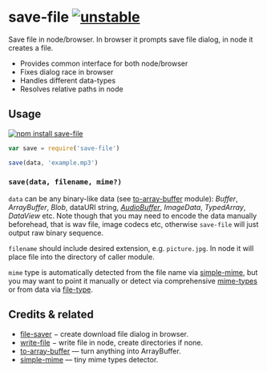 # save-file [![unstable](http://badges.github.io/stability-badges/dist/unstable.svg)](http://github.com/badges/stability-badges)

Save file in node/browser. In browser it prompts save file dialog, in node it creates a file.

* Provides common interface for both node/browser
* Fixes dialog race in browser
* Handles different data-types
* Resolves relative paths in node

## Usage

[![npm install save-file](https://nodei.co/npm/save-file.png?mini=true)](https://npmjs.org/package/save-file/)

```js
var save = require('save-file')

save(data, 'example.mp3')
```

### `save(data, filename, mime?)`

`data` can be any binary-like data (see [to-array-buffer](https://github.com/dfcreative/to-array-buffer) module): _Buffer_, _ArrayBuffer_, _Blob_, dataURI string, [_AudioBuffer_](https://github.com/audiohs/audio-buffer), _ImageData_, _TypedArray_, _DataView_ etc. Note though that you may need to encode the data manually beforehead, that is wav file, image codecs etc, otherwise `save-file` will just output raw binary sequence.

`filename` should include desired extension, e.g. `picture.jpg`. In node it will place file into the directory of caller module.

`mime` type is automatically detected from the file name via [simple-mime](https://npmjs.org/package/simple-mime), but you may want to point it manually or detect via comprehensive [mime-types](https://npmjs.org/package/mime-types) or from data via [file-type](https://npmjs.org/package/file-type).


## Credits & related

* [file-saver](https://npmjs.org/package/file-saver) − create download file dialog in browser.
* [write-file](https://npmjs.org/package/write-file) − write file in node, create directories if none.
* [to-array-buffer](https://github.com/dfcreative/to-array-buffer) — turn anything into ArrayBuffer.
* [simple-mime](https://npmjs.org/package/simple-mime) — tiny mime types detector.
